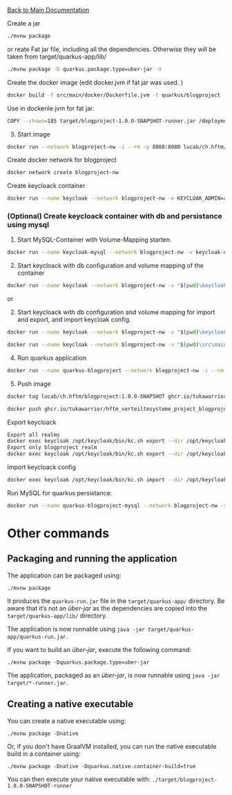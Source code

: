 [Back to Main Documentation](../README.md)

Create a jar
```bash
./mvnw package
```

or reate Fat jar file, including all the dependencies. Otherwise they will be taken from  target/quarkus-app/lib/
```bash
./mvnw package -D quarkus.package.type=uber-jar -X
```

Create the docker image (edit docker.jvm if fat jar was used. )
```bash
docker build -f src/main/docker/Dockerfile.jvm -t quarkus/blogproject .
```
Use in dockerile.jvm for fat jar. 
```bash
COPY --chown=185 target/blogproject-1.0.0-SNAPSHOT-runner.jar /deployments/```
```


3. Start image
```bash
docker run --network blogproject-nw -i --rm -p 8080:8080 lucab/ch.hftm/blogproject:1.0.0-SNAPSHOT
```



Create docker network for blogproject
```bash
docker network create blogproject-nw
```

Create keycloack container
```bash
docker run --name keycloak --network blogproject-nw -e KEYCLOAK_ADMIN=admin -e KEYCLOAK_ADMIN_PASSWORD=admin -e KC_HTTP_PORT=8180 -e KC_HOSTNAME_URL=http://keycloak:8180 -p 8180:8180 -d quay.io/keycloak/keycloak:25.0.5 start-dev
```

### (Optional) Create keycloack container with db and persistance using mysql
1. Start MySQL-Container with Volume-Mapping starten.
```bash
docker run --name keycloak-mysql --network blogproject-nw -v keycloak-db:/var/lib/mysql -e MYSQL_ROOT_PASSWORD=vs4tw -e MYSQL_USER=dbuser -e MYSQL_PASSWORD=dbuser -e MYSQL_DATABASE=keycloakdb -d mysql:8.0
```

2. Start keycloack with db configuration and volume mapping of the container
```bash
docker run --name keycloak --network blogproject-nw -v "$(pwd)\keycloak\export:/opt/keycloak/data/export" -e KEYCLOAK_ADMIN=admin -e KEYCLOAK_ADMIN_PASSWORD=admin -e KC_HTTP_PORT=8180 -e KC_HOSTNAME_URL=http://keycloak:8180 -p 8180:8180 -e KC_DB=mysql -e KC_DB_URL=jdbc:mysql://keycloak-mysql:3306/keycloakdb -e KC_DB_USERNAME=dbuser -e KC_DB_PASSWORD=dbuser -d quay.io/keycloak/keycloak:25.0.5 start-dev
```
or 

2. Start keycloack with db configuration and volume mapping for import and export, and import keycloak config. 
```bash
docker run --name keycloak --network blogproject-nw -v "$(pwd)\keycloak\import:/opt/keycloak/data/import" -v "$(pwd)\keycloak\export:/opt/keycloak/data/export" -e KEYCLOAK_ADMIN=admin -e KEYCLOAK_ADMIN_PASSWORD=admin -e KC_HTTP_PORT=8180 -e KC_HOSTNAME_URL=http://keycloak:8180 -p 8180:8180 -e KC_DB=mysql -e KC_DB_URL=jdbc:mysql://keycloak-mysql:3306/keycloakdb -e KC_DB_USERNAME=dbuser -e KC_DB_PASSWORD=dbuser -d quay.io/keycloak/keycloak:25.0.5 start-dev --import-realm

docker run --name keycloak --network blogproject-nw -v "$(pwd)\src\main\resources\keycloak\import:/opt/keycloak/data/import" -v "$(pwd)\src\main\resources\keycloak\export:/opt/keycloak/data/export" -e KEYCLOAK_ADMIN=admin -e KEYCLOAK_ADMIN_PASSWORD=admin -e KC_HTTP_PORT=8180 -e KC_HOSTNAME_URL=http://keycloak:8180 -p 8180:8180 -e KC_DB=mysql -e KC_DB_URL=jdbc:mysql://keycloak-mysql:3306/keycloakdb -e KC_DB_USERNAME=dbuser -e KC_DB_PASSWORD=dbuser -d quay.io/keycloak/keycloak:25.0.5 start-dev --import-realm
```


4. Run quarkus application
```bash
docker run --name quarkus-blogproject --network blogproject-nw -i --rm -p 8080:8080 lucab/ch.hftm/blogproject:1.0.0-SNAPSHOT
```
<!-- ```bash
docker run --name quarkus-blogproject --network blogproject-nw -e QUARKUS_OIDC_AUTH=http://keycloak:8180/realms/blogproject -i --rm -p 8080:8080 lucab/ch.hftm/blogproject:1.0.0-SNAPSHOT
``` -->

5. Push image
```bash
docker tag lucab/ch.hftm/blogproject:1.0.0-SNAPSHOT ghcr.io/tukawarrior/hftm_verteiltesysteme_project_blogproject:1.0.0-SNAPSHOT
```
```bash
docker push ghcr.io/tukawarrior/hftm_verteiltesysteme_project_blogproject:1.0.0-SNAPSHOT
```


Export keycloack
```bash
Export all realms
docker exec keycloak /opt/keycloak/bin/kc.sh export --dir /opt/keycloak/data/export --users realm_file
Export only blogproject realm
docker exec keycloak /opt/keycloak/bin/kc.sh export --dir /opt/keycloak/data/export --realm blogproject
```
Import keycloack config
```bash
docker exec keycloak /opt/keycloak/bin/kc.sh import --dir /opt/keycloak/data/import
```




Run MySQL for quarkus persistance:
```bash
docker run --name quarkus-blogproject-mysql --network blogproject-nw -v blogproject-db:/var/lib/mysql -p 3306:3306 -e MYSQL_ROOT_PASSWORD=vs4tw -e MYSQL_USER=dbuser -e MYSQL_PASSWORD=dbuser -e MYSQL_DATABASE=blogprojectdb -d mysql:8.0
```




# Other commands
## Packaging and running the application

The application can be packaged using:
```shell script
./mvnw package
```
It produces the `quarkus-run.jar` file in the `target/quarkus-app/` directory.
Be aware that it’s not an _über-jar_ as the dependencies are copied into the `target/quarkus-app/lib/` directory.

The application is now runnable using `java -jar target/quarkus-app/quarkus-run.jar`.

If you want to build an _über-jar_, execute the following command:
```shell script
./mvnw package -Dquarkus.package.type=uber-jar
```

The application, packaged as an _über-jar_, is now runnable using `java -jar target/*-runner.jar`.

## Creating a native executable

You can create a native executable using: 
```shell script
./mvnw package -Dnative
```

Or, if you don't have GraalVM installed, you can run the native executable build in a container using: 
```shell script
./mvnw package -Dnative -Dquarkus.native.container-build=true
```

You can then execute your native executable with: `./target/blogproject-1.0.0-SNAPSHOT-runner`
